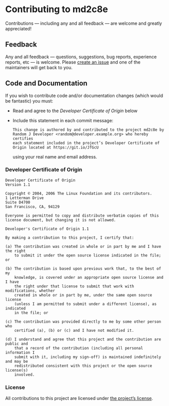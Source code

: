 # Contributing to md2c8e

Contributions — including any and all feedback — are welcome and greatly appreciated!


## Feedback

Any and all feedback — questions, suggestions, bug reports, experience reports, etc — is welcome.
Please [create an issue][new-issue] and one of the maintainers will get back to you.

[new-issue]: https://github.com/FundingCircle/md2c8e/issues/new


## Code and Documentation

If you wish to contribute code and/or documentation changes (which would be fantastic) you must:

* Read and agree to the _Developer Certificate of Origin_ below
* Include this statement in each commit message:

  ```text
  This change is authored by and contributed to the project md2c8e by
  Random J Developer <random@developer.example.org> who hereby certifies
  each statement included in the project’s Developer Certificate of
  Origin located at https://git.io/JfGcU
  ```

  using your real name and email address.

### Developer Certificate of Origin

```text
Developer Certificate of Origin
Version 1.1

Copyright © 2004, 2006 The Linux Foundation and its contributors.
1 Letterman Drive
Suite D4700
San Francisco, CA, 94129

Everyone is permitted to copy and distribute verbatim copies of this
license document, but changing it is not allowed.

Developer's Certificate of Origin 1.1

By making a contribution to this project, I certify that:

(a) The contribution was created in whole or in part by me and I have the right
    to submit it under the open source license indicated in the file; or

(b) The contribution is based upon previous work that, to the best of my
    knowledge, is covered under an appropriate open source license and I have
    the right under that license to submit that work with modifications, whether
    created in whole or in part by me, under the same open source license
    (unless I am permitted to submit under a different license), as indicated
    in the file; or

(c) The contribution was provided directly to me by some other person who
    certified (a), (b) or (c) and I have not modified it.

(d) I understand and agree that this project and the contribution are public and
    that a record of the contribution (including all personal information I
    submit with it, including my sign-off) is maintained indefinitely and may be
    redistributed consistent with this project or the open source license(s)
    involved.
```

### License

All contributions to this project are licensed under [the project’s license][license].


[license]: https://github.com/FundingCircle/md2c8e/blob/master/LICENSE
